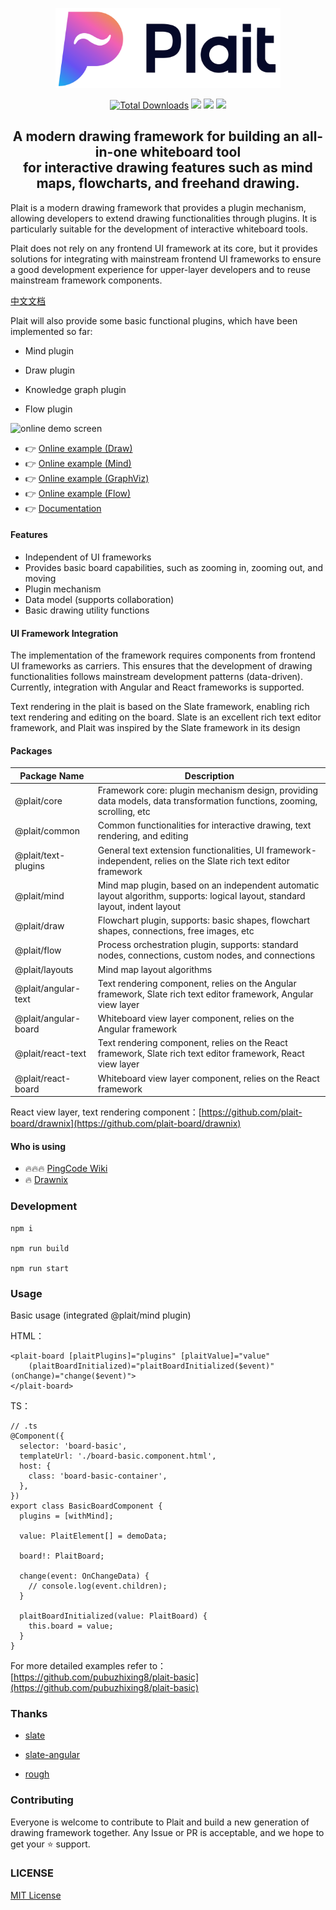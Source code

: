 <p align="center">
  <picture style="width: 320px">
    <source media="(prefers-color-scheme: light)" srcset="https://github.com/worktile/plait/blob/develop/.docgeni/public/assets/plait-logo-h.png?raw=true" />
    <source media="(prefers-color-scheme: dark)" srcset="https://github.com/worktile/plait/blob/develop/.docgeni/public/assets/plait-logo-h-dark.png?raw=true" />
    <img src="https://github.com/worktile/plait/blob/develop/.docgeni/public/assets/plait-horizontal-logo.png?raw=true" width="360" alt="Plait logo and name" />
  </picture>
</p>

<div align="center">
  <p>
    <a href="https://www.npmjs.com/package/@plait/core"><img src="https://img.shields.io/npm/dm/@plait/core.svg" alt="Total Downloads"></a>
    <a target="_blank" href="https://github.com/worktile/plait/releases/latest"><img src="https://img.shields.io/github/v/release/worktile/plait" /></a>
    <a target="_blank" href="https://github.com/worktile/plait/blob/develop/LICENSE"><img src="https://badgen.now.sh/badge/license/MIT" /></a>
    <a href="https://t.me/plaitboard"><img src="https://img.shields.io/badge/-Telegram-red?style=social&logo=telegram" height=20></a>
  </p>
  <h2>
    A modern drawing framework for building an all-in-one whiteboard tool </br>
    for interactive drawing features such as mind maps, flowcharts, and freehand drawing.
  </h3>
</div>


Plait is a modern drawing framework that provides a plugin mechanism, allowing developers to extend drawing functionalities through plugins. It is particularly suitable for the development of interactive whiteboard tools.


Plait does not rely on any frontend UI framework at its core, but it provides solutions for integrating with mainstream frontend UI frameworks to ensure a good development experience for upper-layer developers and to reuse mainstream framework components.


[中文文档](https://github.com/worktile/plait/blob/develop/README.zh-CN.md)

Plait will also provide some basic functional plugins, which have been implemented so far:

- Mind plugin

- Draw plugin

- Knowledge graph plugin

- Flow plugin


![online demo screen](https://github.com/worktile/plait/blob/develop/.docgeni/public/assets/mind-draw-flow.gif?raw=true)


- 👉 [Online example (Draw)](https://plait-gamma.vercel.app?init=draw)
- 👉 [Online example (Mind)](https://plait-gamma.vercel.app?init=mind)
- 👉 [Online example (GraphViz)](https://plait-gamma.vercel.app?init=mind)
- 👉 [Online example (Flow)](https://plait-gamma.vercel.app/flow)
- 👉 [Documentation](https://plait-docs.vercel.app)

#### Features

- Independent of UI frameworks
- Provides basic board capabilities, such as zooming in, zooming out, and moving
- Plugin mechanism
- Data model (supports collaboration)
- Basic drawing utility functions


#### UI Framework Integration

The implementation of the framework requires components from frontend UI frameworks as carriers. This ensures that the development of drawing functionalities follows mainstream development patterns (data-driven). Currently, integration with Angular and React frameworks is supported.

Text rendering in the plait is based on the Slate framework, enabling rich text rendering and editing on the board. Slate is an excellent rich text editor framework, and Plait was inspired by the Slate framework in its design


#### Packages

|Package Name|Description
|---|---|
|@plait/core| Framework core: plugin mechanism design, providing data models, data transformation functions, zooming, scrolling, etc |
|@plait/common|Common functionalities for interactive drawing, text rendering, and editing|
|@plait/text-plugins| General text extension functionalities, UI framework-independent, relies on the Slate rich text editor framework |
|@plait/mind| Mind map plugin, based on an independent automatic layout algorithm, supports: logical layout, standard layout, indent layout |
|@plait/draw| Flowchart plugin, supports: basic shapes, flowchart shapes, connections, free images, etc |
|@plait/flow| Process orchestration plugin, supports: standard nodes, connections, custom nodes, and connections |
|@plait/layouts| Mind map layout algorithms |
|@plait/angular-text| Text rendering component, relies on the Angular framework, Slate rich text editor framework, Angular view layer |
|@plait/angular-board| Whiteboard view layer component, relies on the Angular framework |
|@plait/react-text| Text rendering component, relies on the React framework, Slate rich text editor framework, React view layer |
|@plait/react-board| Whiteboard view layer component, relies on the React framework |


React view layer, text rendering component：[https://github.com/plait-board/drawnix](https://github.com/plait-board/drawnix)

#### Who is using

- 🔥🔥🔥 [PingCode Wiki](https://pingcode.com/solutions/knowledge-manage)
- 🔥 [Drawnix](https://github.com/plait-board/drawnix)

### Development

```
npm i

npm run build

npm run start
```


### Usage

Basic usage (integrated @plait/mind plugin)

HTML：

```
<plait-board [plaitPlugins]="plugins" [plaitValue]="value"
    (plaitBoardInitialized)="plaitBoardInitialized($event)" (onChange)="change($event)">
</plait-board>
```

TS：

```
// .ts
@Component({
  selector: 'board-basic',
  templateUrl: './board-basic.component.html',
  host: {
    class: 'board-basic-container',
  },
})
export class BasicBoardComponent {
  plugins = [withMind];

  value: PlaitElement[] = demoData;

  board!: PlaitBoard;

  change(event: OnChangeData) {
    // console.log(event.children);
  }

  plaitBoardInitialized(value: PlaitBoard) {
    this.board = value;
  }
}
```

For more detailed examples refer to：  [https://github.com/pubuzhixing8/plait-basic](https://github.com/pubuzhixing8/plait-basic)  



### Thanks

- [slate](https://github.com/ianstormtaylor/slate)

- [slate-angular](https://github.com/worktile/slate-angular)

- [rough](https://github.com/rough-stuff/rough)



### Contributing

Everyone is welcome to contribute to Plait and build a new generation of drawing framework together. Any Issue or PR is acceptable, and we hope to get your ⭐️ support.



### LICENSE

  [MIT License](https://github.com/worktile/slate-angular/blob/master/LICENSE)  


